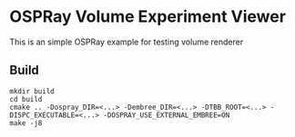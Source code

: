 # OSPRay Volume Experiment Viewer

This is an simple OSPRay example for testing volume renderer

## Build
```
mkdir build
cd build
cmake .. -Dospray_DIR=<...> -Dembree_DIR=<...> -DTBB_ROOT=<...> -DISPC_EXECUTABLE=<...> -DOSPRAY_USE_EXTERNAL_EMBREE=ON
make -j8
```
